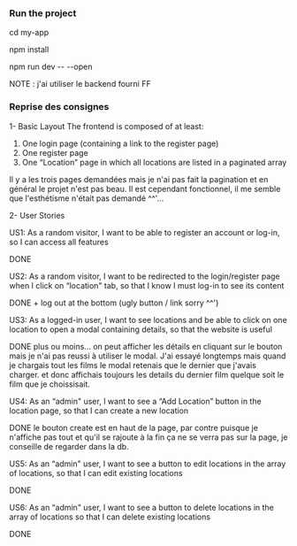### Run the project 
cd my-app

npm install

npm run dev -- --open

NOTE : j'ai utiliser le backend fourni 
FF
### Reprise des consignes 
1- Basic Layout
   The frontend is composed of at least:
1. One login page (containing a link to the register page)
2. One register page
3. One “Location” page in which all locations are listed in a paginated array

Il y a les trois pages demandées mais je n'ai pas fait la pagination et en général le projet n'est pas beau.
Il est cependant fonctionnel, il me semble que l'esthétisme n'était pas demandé ^^'...

2- User Stories

   US1: As a random visitor, I want to be able to register an account or log-in, so I can
   access all features

DONE

   US2: As a random visitor, I want to be redirected to the login/register page when I click on
   “location" tab, so that I know I must log-in to see its content

DONE + log out at the bottom (ugly button / link sorry ^^')

   US3: As a logged-in user, I want to see locations and be able to click on one location to
   open a modal containing details, so that the website is useful

DONE plus ou moins... on peut afficher les détails en cliquant sur le bouton mais je n'ai pas reussi à utiliser le modal.
J'ai essayé longtemps mais quand je chargais tout les films le modal retenais que le dernier que j'avais charger. 
et donc affichais toujours les details du dernier film quelque soit le film que je choissisait.

   US4: As an “admin" user, I want to see a “Add Location” button in the location page, so
   that I can create a new location

DONE le bouton create est en haut de la page, par contre puisque je n'affiche pas tout et qu'il se rajoute à
la fin ça ne se verra pas sur la page, je conseille de regarder dans la db.

   US5: As an “admin" user, I want to see a button to edit locations in the array of locations,
   so that I can edit existing locations

DONE 

   US6: As an “admin" user, I want to see a button to delete locations in the array of
   locations so that I can delete existing locations

DONE
   